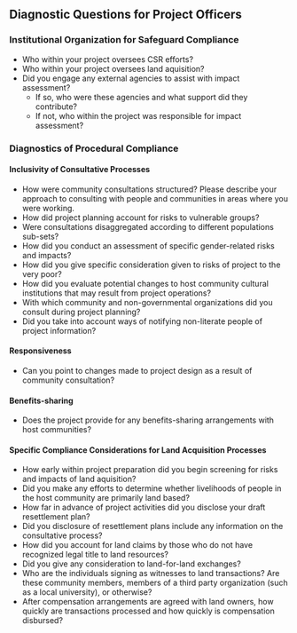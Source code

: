 <!--

DEFINITIONS:

Involutnary Resettlement

Negotiated Settlement

-->

## Diagnostic Questions for Project Officers

### Institutional Organization for Safeguard Compliance

* Who within your project oversees CSR efforts?
* Who within your project oversees land aquisition?
* Did you engage any external agencies to assist with impact assessment?
    - If so, who were these agencies and what support did they contribute?
    - If not, who within the project was responsible for impact assessment?

### Diagnostics of Procedural Compliance


#### Inclusivity of Consultative Processes

* How were community consultations structured? Please describe your approach to consulting with people and communities in areas where you were working.
* How did project planning account for risks to vulnerable groups?
* Were consultations disaggregated according to different populations sub-sets?
* How did you conduct an assessment of specific gender-related risks and impacts?
* How did you give  specific consideration given to risks of project to the very poor?
* How did you evaluate potential changes to host community cultural institutions that may result from project operations?
* With which community and non-governmental organizations did you consult during project planning?
* Did you take into account ways of notifying non-literate people of project information?

#### Responsiveness

* Can you point to changes made to project design as a result of community consultation?

#### Benefits-sharing

* Does the project provide for any benefits-sharing arrangements with host communities?


#### Specific Compliance Considerations for Land Acquisition Processes

* How early within project preparation did you begin screening for risks and impacts of land aquisition?
* Did you make any efforts to determine whether livelihoods of people in the host community are primarily land based?
* How far in advance of project activities did you disclose your draft resettlement plan?
* Did you disclosure of resettlement plans include any information on the consultative process?
* How did you account for land claims by those who do not have recognized legal title to land resources?
* Did you give any consideration to land-for-land exchanges?
* Who are the individuals signing as witnesses to land transactions?  Are these community members, members of a third party organization (such as a local university), or otherwise?
* After compensation arrangements are agreed with land owners, how quickly are transactions processed and how quickly is compensation disbursed?

